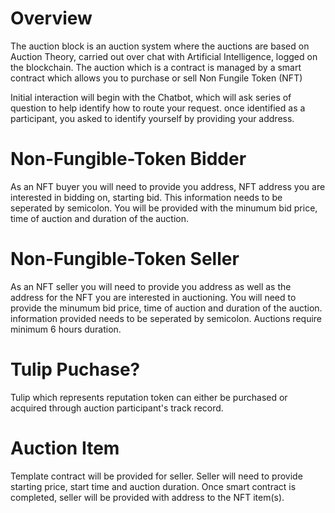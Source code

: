 # Overview
The auction block is an auction system where the auctions are based on Auction Theory, carried out over chat with Artificial Intelligence, logged on the blockchain. The auction which is a contract is managed by a smart contract which allows you to purchase or sell Non Fungile Token (NFT) 

Initial interaction will begin with the Chatbot, which will ask series of question to help identify how to route your request. once identified as a participant, you asked to identify yourself by providing your address. 

# Non-Fungible-Token Bidder
As an NFT buyer you will need to provide you address, NFT address you are interested in bidding on, starting bid. This information needs to be seperated by semicolon. You will be provided with the minumum bid price, time of auction and duration of the auction. 

# Non-Fungible-Token Seller
As an NFT seller you will need to provide you address as well as the address for the NFT you are interested in auctioning. You will need to provide the minumum bid price, time of auction and duration of the auction. information provided needs to be seperated by semicolon. Auctions require minimum 6 hours duration. 

# Tulip Puchase?

Tulip which represents reputation token can either be purchased or acquired through auction participant's track record. 

# Auction Item 
Template contract will be provided for seller. Seller will need to provide starting price, start time and auction duration. Once smart contract is completed, seller will be provided with address to the NFT item(s). 
